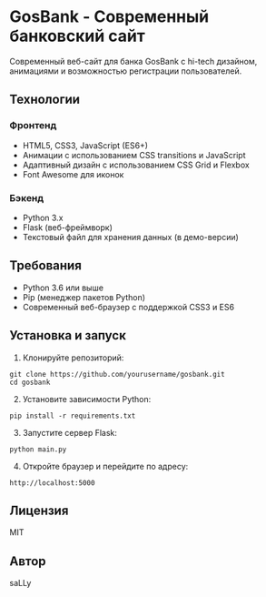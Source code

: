 # GosBank - Современный банковский сайт

Современный веб-сайт для банка GosBank с hi-tech дизайном, анимациями и возможностью регистрации пользователей.

## Технологии

### Фронтенд
- HTML5, CSS3, JavaScript (ES6+)
- Анимации с использованием CSS transitions и JavaScript
- Адаптивный дизайн с использованием CSS Grid и Flexbox
- Font Awesome для иконок

### Бэкенд
- Python 3.x
- Flask (веб-фреймворк)
- Текстовый файл для хранения данных (в демо-версии)

## Требования

- Python 3.6 или выше
- Pip (менеджер пакетов Python)
- Современный веб-браузер с поддержкой CSS3 и ES6

## Установка и запуск

1. Клонируйте репозиторий:
```
git clone https://github.com/yourusername/gosbank.git
cd gosbank
```

2. Установите зависимости Python:
```
pip install -r requirements.txt
```

3. Запустите сервер Flask:
```
python main.py
```

4. Откройте браузер и перейдите по адресу:
```
http://localhost:5000
```

## Лицензия

MIT

## Автор

saLLy

